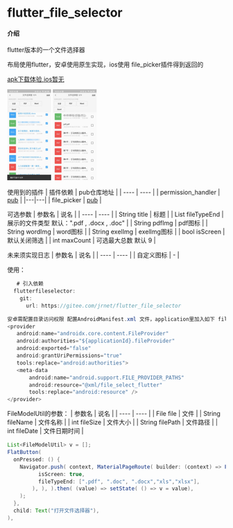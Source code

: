 # flutter_file_selector

#### 介绍
flutter版本的一个文件选择器

布局使用flutter，安卓使用原生实现，ios使用 file_picker插件得到返回的

<a href='https://gitee.com/jrnet/flutter_file_selector/raw/master/example/build/app/outputs/apk/release/app-release.apk'>apk下载体验,ios暂无</a>

<img src='/93647B559FE5554940720C3E55B43DDE.jpg' width='20%'/>
<img src='/F1D97A4DECD54AFBE1C31D77BD15BC2B.jpg' width='20%'/>


使用到的插件
|  插件依赖   | pub仓库地址  |
|  ----  | ----  |
| permission_handler  | <a href='https://pub.flutter-io.cn/packages/permission_handler'>pub</a>  |
|---|---|
| file_picker  | <a href='https://pub.flutter-io.cn/packages/file_picker'>pub</a>  |

可选参数
|  参数名   | 说名  |
|  ----  | ----  |
| String title  | 标题 |
| List<String> fileTypeEnd  | 展示的文件类型   默认：".pdf , .docx , .doc" |
| String pdfImg  | pdf图标 |
| String wordImg  | word图标 |
| String exelImg  | exelImg图标 |
| bool isScreen  | 默认关闭筛选 |
| int maxCount  | 可选最大总数 默认 9 |

未来须实现日志
|  参数名   | 说名  |
|  ----  | ----  |
| 自定义图标  | - |

使用：
```java
   # 引入依赖
  flutterfileselector:
    git:
      url: https://gitee.com/jrnet/flutter_file_selector

```

```java
安卓需配置目录访问权限 配置AndroidManifest.xml 文件，application里加入如下 file_select_flutter.xml不用创建 已集成：q
<provider
   android:name="androidx.core.content.FileProvider"
   android:authorities="${applicationId}.fileProvider"
   android:exported="false"
   android:grantUriPermissions="true"
   tools:replace="android:authorities">
   <meta-data
       android:name="android.support.FILE_PROVIDER_PATHS"
       android:resource="@xml/file_select_flutter"
       tools:replace="android:resource" />
</provider>
```


FileModelUtil的参数：
|  参数名   | 说名  |
|  ----  | ----  |
| File file  | 文件 |
| String fileName  | 文件名称 |
| int fileSize | 文件大小 |
| String filePath  | 文件路径 |
| int fileDate  | 文件日期时间 |

```java
List<FileModelUtil> v = [];
FlatButton(
  onPressed: () {
    Navigator.push( context, MaterialPageRoute( builder: (context) => FlutterFileSelector(
          isScreen: true,
          fileTypeEnd: [".pdf", ".doc", ".docx","xls","xlsx"],
        ), ), ).then( (value) => setState( () => v = value),
    );
  },
  child: Text("打开文件选择器"),
),
```

